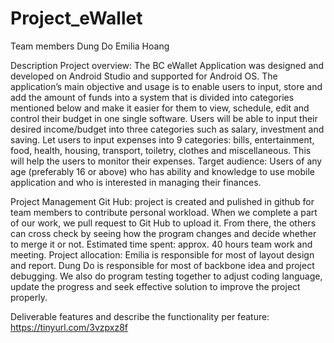 # Project_eWallet

Team members
Dung Do
Emilia Hoang

Description 
    Project overview: The BC eWallet Application was designed and developed on Android Studio and supported for Android OS. The application’s main objective and usage is to enable users to input, store and add the amount of funds into a system that is divided into categories mentioned below and make it easier for them to view, schedule, edit and control their budget in one single software.
Users will be able to input their desired income/budget into three categories such as salary, investment and saving. 
Let users to input expenses into 9 categories: bills, entertainment, food, health, housing, transport, toiletry, clothes and miscellaneous. This will help the users to monitor their expenses.
    Target audience: Users of any age (preferably 16 or above) who has ability and knowledge to use mobile application and who is interested in managing their finances. 

Project Management
    Git Hub: project is created and pulished in github for team members to contribute personal workload. When we complete a part of our work, we pull request to Git Hub to upload it. From there, the others can cross check by seeing how the program changes and decide whether to merge it or not.
    Estimated time spent: approx. 40 hours team work and meeting.
    Project allocation: Emilia is responsible for most of layout design and report. Dung Do is responsible for most of backbone idea and project debugging. We also do program testing together to adjust coding language, update the progress and seek effective solution to improve the project properly.
 
Deliverable features and describe the functionality per feature:  https://tinyurl.com/3vzpxz8f
